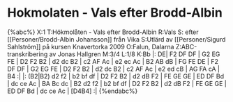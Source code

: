 # Hokmolaten - Vals efter Brodd-Albin

{%abc%}
X:1
T:Hökmolåten - Vals efter Brodd-Albin
R:Vals
S: efter [[Personer/Brodd-Albin Johansson]] från Vika
S:Utlärd av [[Personer/Sigurd Sahlström]] på kursen Knavertorka 2009
O:Falun, Dalarna
Z:ABC-transkribering av Jonas Hallgren
M:3/4
L:1/8
K:Bb
|: DE| F2 DF DF | G2 EG FE | D2 F2 B2 | d2 dc B2 | c2 AF Ac | e2 ec Ac | B2 AB dB | FG FE DE |
       F2 DF DF | G2 EG FE | D2 F2 B2 | d2 dc B2 | c2 AF Ac | e2 ed cB | AG FA cA | B4  :| 
|: (B2|B2) d2 f2 | b2 bf df | D2 F2 B2 | d2 dB F2 | FE GE GE | ED DF Bd | dc ce Ac | BA Bc dc |
       B2 d2 f2 | b2 bf df | D2 F2 B2 | d2 dB F2 | FE GE GE | ED DF Bd | dc ce Ac | [D4B4] :|
{%endabc%}
